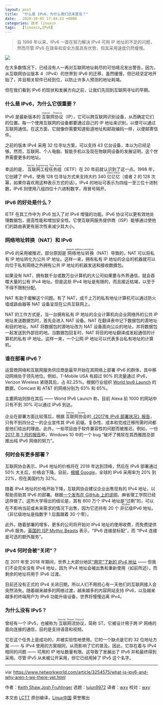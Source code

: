 ```yaml
---
layout: post
title:	"什么是 IPv6，为什么我们还未普及？"
date:	2020-10-05 17:44:33 +0800 
categories:	技术 linuxcn 
tags:	[linuxcn,IPv6]
---
```




> 
> 自 1998 年以来，IPv6 一直在努力解决 IPv4 可用 IP 地址的不足的问题，然而尽管 IPv6 在效率和安全方面具有优势，但其采用速度仍然缓慢。
> 
> 
> 


![](/Asserts/Images//attachment/album/202010/05/174424teevv5ep7ee8lslh.jpg)


在大多数情况下，已经没有人一再对互联网地址耗尽的可怕境况发出警告，因为，从互联网协议版本 4（IPv4）的世界到 IPv6 的迁移，虽然缓慢，但已经坚定地开始了，并且相关软件已经到位，以防止许多人预测的地址耗竭。


但在我们看到 IPv6 的现状和发展方向之前，让我们先回到互联网寻址的早期。


### 什么是 IPv6，为什么它很重要？


IPv6 是最新版本的<ruby> 互联网协议 <rt>  Internet Protocol </rt></ruby>（IP），它可以跨互联网识别设备，从而确定它们的位置。每一个使用互联网的设备都要通过自己的 IP 地址来识别，以便可以通过互联网通信。在这方面，它就像你需要知道街道地址和邮政编码一样，以便邮寄信件。


之前的版本 IPv4 采用 32 位寻址方案，可以支持 43 亿台设备，本以为已经足够。然而，互联网、个人电脑、智能手机以及现在物联网设备的发展证明，这个世界需要更多的地址。


幸运的是，<ruby> 互联网工程任务组 <rt>  Internet Engineering Task Force </rt></ruby>（IETF）在 20 年前就认识到了这一点。1998 年，它创建了 IPv6，使用 128 位寻址方式来支持大约 340 <ruby> 亿亿亿 <rt>  trillion trillion </rt></ruby>（或者 2 的 128 次幂，如果你喜欢用这种表示方式的话）。IPv4 的地址可表示为四组一至三位十进制数，IPv6 则使用八组四位十六进制数字，用冒号隔开。


### IPv6 的好处是什么？


IETF 在其工作中为 IPv6 加入了对 IPv4 增强的功能。IPv6 协议可以更有效地处理数据包，提高性能和增加安全性。它使互联网服务提供商（ISP）能够通过使他们的路由表更有层次性来减少其大小。


### 网络地址转换（NAT）和 IPv6


IPv6 的采用被推迟，部分原因是<ruby> 网络地址转换 <rt>  network address translation </rt></ruby>（NAT）导致的，NAT 可以将私有 IP 地址转化为公共 IP 地址。这样一来，拥有私有 IP 地址的企业的机器就可以向位于私有网络之外拥有公共 IP 地址的机器发送和接收数据包。


如果没有 NAT，拥有数千台或数万台计算机的大公司如果要与外界通信，就会吞噬大量的公有 IPv4 地址。但是这些 IPv4 地址是有限的，而且接近枯竭，以至于不得不限制分配。


NAT 有助于缓解这个问题。有了 NAT，成千上万的私有地址计算机可以通过防火墙或路由器等 NAT 设备呈现在公共互联网上。


NAT 的工作方式是，当一台拥有私有 IP 地址的企业计算机向企业网络外的公共 IP 地址发送数据包时，首先会进入 NAT 设备。NAT 在翻译表中记下数据包的源地址和目的地址。NAT 将数据包的源地址改为 NAT 设备面向公众的地址，并将数据包一起发送到外部目的地。当数据包回复时，NAT 将目的地址翻译成发起通信的计算机的私有 IP 地址。这样一来，一个公网 IP 地址可以代表多台私有地址的计算机。


### 谁在部署 IPv6？


运营商网络和互联网服务供应商是最早开始在其网络上部署 IPv6 的群体，其中移动网络处于领先地位。例如，T-Mobile USA 有超过 90% 的流量通过 IPv6，Verizon Wireless 紧随其后，占 82.25%。根据行业组织 [World Ipv6 Launch](http://www.worldipv6launch.org/measurements/) 的数据，Comcast 和 AT&T 的网络分别为 63% 和 65%。


主要网站则排在其后 —— World IPv6 Launch 称，目前 Alexa 前 1000 的网站中只有不到 30% 可以通过 IPv6 到达。


企业在部署方面比较落后，根据<ruby> 互联网协会 <rt>  Internet Society </rt></ruby>的[《2017年 IPv6 部署状况》报告](https://www.internetsociety.org/resources/doc/2017/state-of-ipv6-deployment-2017/)，只有不到四分之一的企业宣传其 IPv6 前缀。复杂性、成本和完成迁移所需时间都是他们给出的理由。此外，一些项目由于软件兼容性的问题而被推迟。例如，一份 [2017 年 1 月的报告](https://www.theregister.co.uk/2017/01/19/windows_10_bug_undercuts_ipv6_rollout/https://www.theregister.co.uk/2017/01/19/windows_10_bug_undercuts_ipv6_rollout/)称，Windows 10 中的一个 bug “破坏了微软在其西雅图总部推出纯 IPv6 网络的努力”。


### 何时会有更多部署？


互联网协会表示，IPv4 地址的价格将在 2018 年达到顶峰，然后在 IPv6 部署通过 50% 大关后，价格会下降。目前，[根据 Google](https://www.google.com/intl/en/ipv6/statistics.html)，全球的 IPv6 采用率为 20% 到 22%，但在美国约为 32%。


随着 IPv4 地址的价格开始下降，互联网协会建议企业出售现有的 IPv4 地址，以帮助资助其 IPv6 的部署。根据[一个发布在 GitHub 上的说明](https://gist.github.com/simonster/e22e50cd52b7dffcf5a4db2b8ea4cce0)，麻省理工学院已经这样做了。这所大学得出的结论是，其有 800 万个 IPv4 地址是“过剩”的，可以在不影响当前或未来需求的情况下出售，因为它还持有 20 个<ruby> 非亿级 <rt>  nonillion </rt></ruby> IPv6 地址。（非亿级地址是指数字 1 后面跟着 30 个零）。


此外，随着部署的增多，更多的公司将开始对 IPv4 地址的使用收费，而免费提供 IPv6 服务。[英国的 ISP Mythic Beasts](https://www.mythic-beasts.com/sales/ipv6) 表示，“IPv6 连接是标配”，而 “IPv4 连接是可选的额外服务”。


### IPv4 何时会被“关闭”？


在 2011 年至 2018 年期间，世界上大部分地区[“用完”了新的 IPv4 地址](https://ipv4.potaroo.net/) —— 但我们不会完全没有 IPv4 地址，因为 IPv4 地址会被出售和重新使用（如前所述），而剩余的地址将用于 IPv6 过渡。


目前还没有正式的 IPv4 关闭日期，所以人们不用担心有一天他们的互联网接入会突然消失。随着越来越多的网络过渡，越来越多的内容网站支持 IPv6，以及越来越多的终端用户为 IPv6 功能升级设备，世界将慢慢远离 IPv4。


### 为什么没有 IPv5？


曾经有一个 IPv5，也被称为<ruby> 互联网流协议 <rt>  Internet Stream Protocol </rt></ruby>，简称 ST。它被设计用于跨 IP 网络的面向连接的通信，目的是支持语音和视频。


它在这个任务上是成功的，并被实验性地使用。它的一个缺点是它的 32 位地址方案 —— 与 IPv4 使用的方案相同，从而影响了它的普及。因此，它存在着与 IPv4 相同的问题 —— 可用的 IP 地址数量有限。这导致了发展出了 IPv6 并和最终得到采用。尽管 IPv5 从未被公开采用，但它已经用掉了 IPv5 这个名字。




---


via: <https://www.networkworld.com/article/3254575/what-is-ipv6-and-why-aren-t-we-there-yet.html>


作者：[Keith Shaw](https://www.networkworld.com/author/Keith-Shaw/),[Josh Fruhlinger](https://www.networkworld.com/author/Josh-Fruhlinger/) 选题：[lujun9972](https://github.com/lujun9972) 译者：[wxy](https://github.com/wxy) 校对：[wxy](https://github.com/wxy)


本文由 [LCTT](https://github.com/LCTT/TranslateProject) 原创编译，[Linux中国](https://linux.cn/) 荣誉推出

